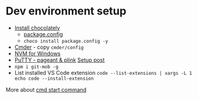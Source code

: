 # Dev environment setup

- [Install chocolately](https://chocolatey.org/install)
    - [package.config](https://chocolatey.org/docs/commandsinstall#packagesconfig)
    - `choco install package.config -y`
- [Cmder](https://cmder.net/) - copy `cmder/config`
- [NVM for Windows](https://github.com/coreybutler/nvm-windows)
- [PuTTY - pageant & plink](https://www.chiark.greenend.org.uk/~sgtatham/putty/latest.html) [Setup post](https://www.richardkotze.com/top-tips/git-on-windows-in-command-line)
- `npm i git-mob -g`
- List installed VS Code extension `code --list-extensions | xargs -L 1 echo code --install-extension` 

More about [cmd start command](https://ss64.com/nt/start.html)
